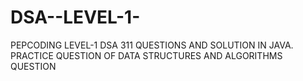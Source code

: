 # DSA--LEVEL-1-
PEPCODING LEVEL-1 DSA 311 QUESTIONS AND SOLUTION IN JAVA. PRACTICE QUESTION OF DATA STRUCTURES AND ALGORITHMS QUESTION
